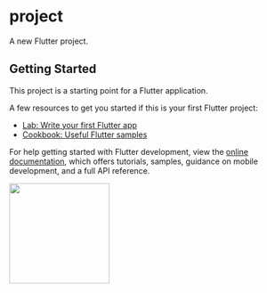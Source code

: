 # project

A new Flutter project.

## Getting Started

This project is a starting point for a Flutter application.

A few resources to get you started if this is your first Flutter project:

- [Lab: Write your first Flutter app](https://docs.flutter.dev/get-started/codelab)
- [Cookbook: Useful Flutter samples](https://docs.flutter.dev/cookbook)

For help getting started with Flutter development, view the
[online documentation](https://docs.flutter.dev/), which offers tutorials,
samples, guidance on mobile development, and a full API reference.

<a href="https://github.com/misnosugianto">
  <img height="180em" src="https://github-readme-stats-eight-theta.vercel.app/api?username=misnosugianto48&show_icons=true&theme=algolia&include_all_commits=true&count_private=true"/>

  
</a>